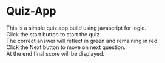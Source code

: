 # Quiz-App
This is a simple quiz app build using javascript for logic.<br>
Click the start button to start the quiz.<br>
The correct answer will reflect in green and remaining in red.<br>
Click the Next button to move on next question.<br>
At the end final score will be displayed.<br>
